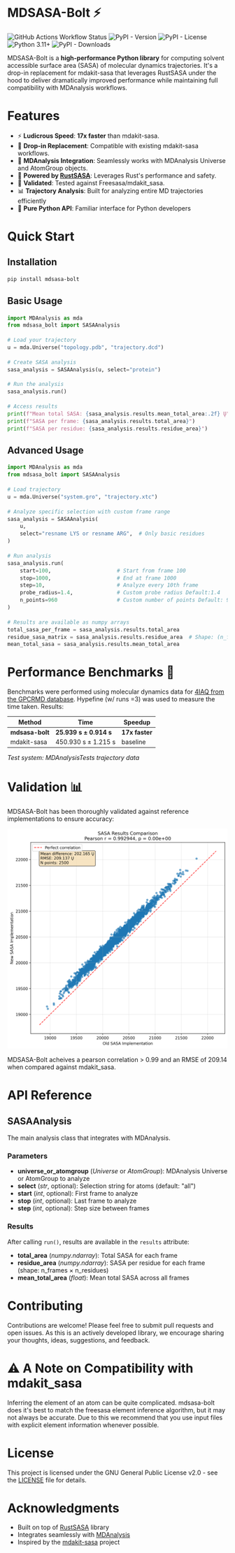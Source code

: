 # MDSASA-Bolt ⚡️

![GitHub Actions Workflow Status](https://img.shields.io/github/actions/workflow/status/maxall41/mdsasa-bolt/python.yml)
![PyPI - Version](https://img.shields.io/pypi/v/mdsasa-bolt)
![PyPI - License](https://img.shields.io/pypi/l/mdsasa-bolt)
![Python 3.11+](https://img.shields.io/badge/python-3.11+-blue.svg)
![PyPI - Downloads](https://img.shields.io/pypi/dm/mdsasa-bolt)

MDSASA-Bolt is a **high-performance Python library** for computing solvent accessible surface area (SASA) of molecular dynamics trajectories. It's a drop-in replacement for mdakit-sasa that leverages RustSASA under the hood to deliver dramatically improved performance while maintaining full compatibility with MDAnalysis workflows.

# Features

- ⚡️ **Ludicrous Speed**: **17x faster** than mdakit-sasa.
- 🔄 **Drop-in Replacement**: Compatible with existing mdakit-sasa workflows.
- 🧬 **MDAnalysis Integration**: Seamlessly works with MDAnalysis Universe and AtomGroup objects.
- 🦀 **Powered by [RustSASA](https://github.com/maxall41/RustSASA)**: Leverages Rust's performance and safety.
- 🧪 **Validated**: Tested against Freesasa/mdakit_sasa.
- 📊 **Trajectory Analysis**: Built for analyzing entire MD trajectories efficiently
- 🐍 **Pure Python API**: Familiar interface for Python developers

# Quick Start

## Installation

```bash
pip install mdsasa-bolt
```

## Basic Usage

```python
import MDAnalysis as mda
from mdsasa_bolt import SASAAnalysis

# Load your trajectory
u = mda.Universe("topology.pdb", "trajectory.dcd")

# Create SASA analysis
sasa_analysis = SASAAnalysis(u, select="protein")

# Run the analysis
sasa_analysis.run()

# Access results
print(f"Mean total SASA: {sasa_analysis.results.mean_total_area:.2f} Ų")
print(f"SASA per frame: {sasa_analysis.results.total_area}")
print(f"SASA per residue: {sasa_analysis.results.residue_area}")
```

## Advanced Usage

```python
import MDAnalysis as mda
from mdsasa_bolt import SASAAnalysis

# Load trajectory
u = mda.Universe("system.gro", "trajectory.xtc")

# Analyze specific selection with custom frame range
sasa_analysis = SASAAnalysis(
    u,
    select="resname LYS or resname ARG",  # Only basic residues
)

# Run analysis
sasa_analysis.run(
    start=100,                     # Start from frame 100
    stop=1000,                     # End at frame 1000
    step=10,                       # Analyze every 10th frame
    probe_radius=1.4,              # Custom probe radius Default:1.4
    n_points=960                   # Custom number of points Default: 960
)

# Results are available as numpy arrays
total_sasa_per_frame = sasa_analysis.results.total_area
residue_sasa_matrix = sasa_analysis.results.residue_area  # Shape: (n_frames, n_residues)
mean_total_sasa = sasa_analysis.results.mean_total_area
```

# Performance Benchmarks 🚀

Benchmarks were performed using molecular dynamics data for [4IAQ from the GPCRMD database](https://www.gpcrmd.org/view/85/). Hypefine (w/ runs =3) was used to measure the time taken. Results:

| Method | Time | Speedup |
|--------|------|---------|
| **mdsasa-bolt** | **25.939 s ±  0.914 s** | **17x faster** |
| mdakit-sasa | 450.930 s ±  1.215 s  | baseline |

*Test system: MDAnalysisTests trajectory data*

# Validation 📊

MDSASA-Bolt has been thoroughly validated against reference implementations to ensure accuracy:

![Comparing SASA results](https://github.com/maxall41/mdsasa-bolt/blob/main/bench/sasa_comparison.png)


MDSASA-Bolt acheives a pearson correlation > 0.99 and an RMSE of 209.14 when compared against mdakit_sasa.

# API Reference

## SASAAnalysis

The main analysis class that integrates with MDAnalysis.

### Parameters

- **universe_or_atomgroup** (*Universe* or *AtomGroup*): MDAnalysis Universe or AtomGroup to analyze
- **select** (*str*, optional): Selection string for atoms (default: "all")
- **start** (*int*, optional): First frame to analyze
- **stop** (*int*, optional): Last frame to analyze
- **step** (*int*, optional): Step size between frames

### Results

After calling `run()`, results are available in the `results` attribute:

- **total_area** (*numpy.ndarray*): Total SASA for each frame
- **residue_area** (*numpy.ndarray*): SASA per residue for each frame (shape: n_frames × n_residues)
- **mean_total_area** (*float*): Mean total SASA across all frames

# Contributing

Contributions are welcome! Please feel free to submit pull requests and open issues. As this is an actively developed library, we encourage sharing your thoughts, ideas, suggestions, and feedback.

# ⚠️ A Note on Compatibility with mdakit_sasa

Inferring the element of an atom can be quite complicated. mdsasa-bolt does it's best to match the freesasa element inference algorithm, but it may not always be accurate. Due to this we recommend that you use input files with explicit element information whenever possible.

# License

This project is licensed under the GNU General Public License v2.0 - see the [LICENSE](LICENSE) file for details.

# Acknowledgments

- Built on top of [RustSASA](https://github.com/maxall41/RustSASA) library
- Integrates seamlessly with [MDAnalysis](https://www.mdanalysis.org/)
- Inspired by the [mdakit-sasa](https://github.com/MDAnalysis/mdakit-sasa) project
